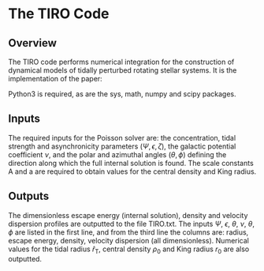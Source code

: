 # The TIRO Code

## Overview

The TIRO code performs numerical integration for the construction of dynamical models of tidally perturbed rotating stellar systems. It is the implementation of the paper:


Python3 is required, as are the sys, math, numpy and scipy packages.

## Inputs

The required inputs for the Poisson solver are: the concentration, tidal strength and asynchronicity parameters $(\Psi,\epsilon,\zeta)$, the galactic potential coefficient $\nu$, and the polar and azimuthal angles $(\theta,\phi)$ defining the direction along which the full internal solution is found. The scale constants A and a are required to obtain values for the central density and King radius.

## Outputs
The dimensionless escape energy (internal solution), density and velocity dispersion profiles are outputted to the file TIRO.txt. The inputs $\Psi$, $\epsilon$, $\theta$, $\nu$, $\theta$, $\phi$ are listed in the first line, and from the third line the columns are: radius, escape energy, density, velocity dispersion (all dimensionless). Numerical values for the tidal radius $\hat{r}_\text{T}$, central density $\rho_0$ and King radius $r_0$ are also outputted. 

